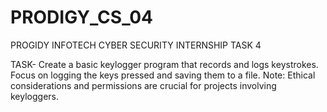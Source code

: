 # PRODIGY_CS_04
PROGIDY INFOTECH CYBER SECURITY INTERNSHIP TASK 4

TASK- Create a basic keylogger program that records and logs keystrokes. Focus on logging the keys pressed and saving them to a file. Note: Ethical considerations and permissions are crucial for projects involving keyloggers.
